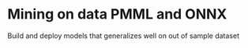# Mining on data PMML and ONNX

Build and deploy models that generalizes well on out of sample dataset
